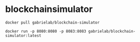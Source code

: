 # blockchainsimulator 

```docker pull gabrielab/blockchain-simulator```

```docker run -p 8080:8080 -p 8083:8083 gabrielab/blockchain-simulator:latest```
